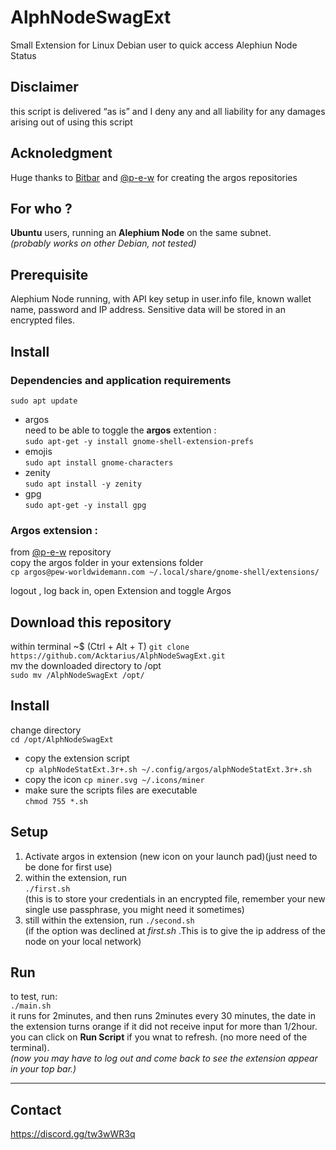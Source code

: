 # AlphNodeSwagExt
Small Extension for Linux Debian user to quick access Alephiun Node Status
 
## Disclaimer  
this script is delivered “as is” and I deny any and all liability for any damages arising out of using this script   

## Acknoledgment
Huge thanks to [Bitbar](https://github.com/matryer/bitbar) and [@p-e-w](https://github.com/p-e-w/argos) for creating the argos repositories  

## For who ?
**Ubuntu** users, running an **Alephium Node** on the same subnet.  
*(probably works on other Debian, not tested)*  

## Prerequisite
Alephium Node running, with API key setup in user.info file,
known wallet name, password and IP address. Sensitive data will be stored in an encrypted files. 

## Install
### Dependencies and application requirements
`sudo apt update`  
 * argos  
need to be able to toggle the **argos** extention :  
`sudo apt-get -y install gnome-shell-extension-prefs`  
 * emojis  
`sudo apt install gnome-characters`
 * zenity  
`sudo apt install -y zenity`
 * gpg  
`sudo apt-get -y install gpg`

### Argos extension :
from [@p-e-w](https://github.com/p-e-w/argos) repository  
copy the argos folder in your extensions folder  
`cp argos@pew-worldwidemann.com ~/.local/share/gnome-shell/extensions/`  
  
logout , log back in, open Extension and toggle Argos  

## Download this repository
within terminal ~$  (Ctrl + Alt + T)
`git clone https://github.com/Acktarius/AlphNodeSwagExt.git`  
mv the downloaded directory to /opt  
`sudo mv /AlphNodeSwagExt /opt/`   

## Install  
change directory  
`cd /opt/AlphNodeSwagExt`  
 * copy the extension script  
`cp alphNodeStatExt.3r+.sh ~/.config/argos/alphNodeStatExt.3r+.sh`  
 * copy the icon
`cp miner.svg ~/.icons/miner`     
 * make sure the scripts files are executable  
`chmod 755 *.sh`

## Setup
1. Activate argos in extension (new icon on your launch pad)(just need to be done for first use)  
2. within the extension, run    
   `./first.sh`  
   (this is to store your credentials in an encrypted file, remember your new single use passphrase, you might need it sometimes)  
3. still within the extension, run
   `./second.sh`  
   (if the option was declined at *first.sh* .This is to give the ip address of the node on your local network)   
## Run  
to test, run:  
`./main.sh`   
it runs for 2minutes, and then runs 2minutes every 30 minutes, the date in the extension turns <span color='#ff7f50'>orange</span> if it did not receive input for more than 1/2hour.   
you can click on **Run Script** if you wnat to refresh. (no more need of the terminal).    
*(now you may have to log out and come back to see the extension appear in your top bar.)*  
  
---
  
## Contact
https://discord.gg/tw3wWR3q  

